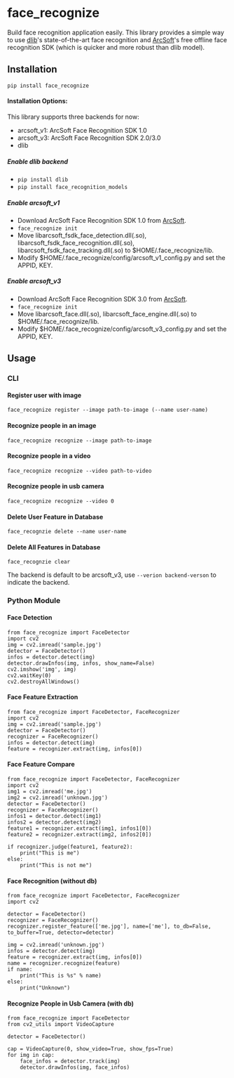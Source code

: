 # face_recognize

Build face recognition application easily.
This library provides a simple way to use [dlib](http://dlib.net/)'s 
state-of-the-art face recognition and [ArcSoft](https://ai.arcsoft.com.cn/product/arcface.html)'s free offline 
face recognition SDK (which is quicker and more robust than dlib model).

## Installation
`pip install face_recognize`

#### Installation Options:
This library supports three backends for now:
* arcsoft_v1: ArcSoft Face Recognition SDK 1.0
* arcsoft_v3: ArcSoft Face Recognition SDK 2.0/3.0
* dlib
##### Enable dlib backend
* `pip install dlib`  
* `pip install face_recognition_models`
##### Enable arcsoft_v1
* Download ArcSoft Face Recognition SDK 1.0 from [ArcSoft](https://ai.arcsoft.com.cn/product/arcface.html).  
* `face_recognize init`
* Move libarcsoft_fsdk_face_detection.dll(.so), libarcsoft_fsdk_face_recognition.dll(.so), libarcsoft_fsdk_face_tracking.dll(.so)
to $HOME/.face_recognize/lib.  
* Modify $HOME/.face_recognize/config/arcsoft_v1_config.py and set the APPID, KEY.
##### Enable arcsoft_v3
* Download ArcSoft Face Recognition SDK 3.0 from [ArcSoft](https://ai.arcsoft.com.cn/product/arcface.html).  
* `face_recognize init`
* Move libarcsoft_face.dll(.so), libarcsoft_face_engine.dll(.so)
to $HOME/.face_recognize/lib.  
* Modify $HOME/.face_recognize/config/arcsoft_v3_config.py and set the APPID, KEY.

## Usage
### CLI
#### Register user with image
`face_recognize register --image path-to-image (--name user-name)`  
#### Recognize people in an image
`face_recognize recognize --image path-to-image`
#### Recognize people in a video
`face_recognize recognize --video path-to-video`  
#### Recognize people in usb camera
`face_recognize recognize --video 0`  
#### Delete User Feature in Database
`face_recognzie delete --name user-name`
#### Delete All Features in Database
`face_recognzie clear`

The backend is default to be arcsoft_v3, use `--verion backend-verson` to indicate the backend.

### Python Module

#### Face Detection
```
from face_recognize import FaceDetector
import cv2
img = cv2.imread('sample.jpg')
detector = FaceDetector()
infos = detector.detect(img)
detector.drawInfos(img, infos, show_name=False)
cv2.imshow('img', img)
cv2.waitKey(0)
cv2.destroyAllWindows()

```

#### Face Feature Extraction
```
from face_recognize import FaceDetector, FaceRecognizer
import cv2
img = cv2.imread('sample.jpg')
detector = FaceDetector()
recognizer = FaceRecognizer()
infos = detector.detect(img)
feature = recognizer.extract(img, infos[0])
```

#### Face Feature Compare
```
from face_recognize import FaceDetector, FaceRecognizer
import cv2
img1 = cv2.imread('me.jpg')
img2 = cv2.imread('unknown.jpg')
detector = FaceDetector()
recognizer = FaceRecognizer()
infos1 = detector.detect(img1)
infos2 = detector.detect(img2)
feature1 = recognizer.extract(img1, infos1[0])
feature2 = recognizer.extract(img2, infos2[0])

if recognizer.judge(feature1, feature2):
    print("This is me")
else:
    print("This is not me")
```

#### Face Recognition (without db)
```
from face_recognize import FaceDetector, FaceRecognizer
import cv2

detector = FaceDetector()
recognizer = FaceRecognizer()
recognizer.register_feature(['me.jpg'], name=['me'], to_db=False, to_buffer=True, detector=detector)

img = cv2.imread('unknown.jpg')
infos = detector.detect(img)
feature = recognizer.extract(img, infos[0])
name = recognizer.recognize(feature)
if name:
    print("This is %s" % name)
else:
    print("Unknown")
```


#### Recognize People in Usb Camera (with db)
```
from face_recognize import FaceDetector
from cv2_utils import VideoCapture

detector = FaceDetector()

cap = VideoCapture(0, show_video=True, show_fps=True)
for img in cap:
    face_infos = detector.track(img)
    detector.drawInfos(img, face_infos)
```
